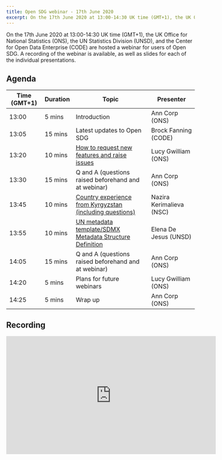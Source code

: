 ```yaml
---
title: Open SDG webinar - 17th June 2020
excerpt: On the 17th June 2020 at 13:00-14:30 UK time (GMT+1), the UK Office for National Statistics (ONS), the UN Statistics Division (UNSD), and the Center for Open Data Enterprise (CODE) are hosted a webinar for users of Open SDG. A recording of the webinar is available, as well as slides for each of the individual presentations.
---
```


On the 17th June 2020 at 13:00-14:30 UK time (GMT+1), the UK Office for National Statistics (ONS), the UN Statistics Division (UNSD), and the Center for Open Data Enterprise (CODE) are hosted a webinar for users of Open SDG. A recording of the webinar is available, as well as slides for each of the individual presentations.

## Agenda

|Time (GMT+1)|Duration|Topic|Presenter|
|------------|--------|-----|---------|
|13:00|5 mins|Introduction|Ann Corp (ONS)|
|13:05|15 mins|Latest updates to Open SDG|Brock Fanning (CODE)|
|13:20|10 mins|[How to request new features and raise issues](/assets/documents/webinar_17-June-2020/Open-SDG-webinar-request-new-features-raise-issues-slides.pdf)|Lucy Gwilliam (ONS)|
|13:30|15 mins|Q and A (questions raised beforehand and at webinar)|Ann Corp (ONS)|
|13:45|10 mins|[Country experience from Kyrgyzstan (including questions)](/assets/documents/webinar_17-June-2020/Open-SDG-webinar-Kyrgyzstan-country-experience-slides.pdf)|Nazira Kerimalieva (NSC)|
|13:55|10 mins|[UN metadata template/SDMX Metadata Structure Definition](Open-SDG-webinar-UN-metadata-template-SDMX-MSD-slides.pdf)|Elena De Jesus (UNSD)|
|14:05|15 mins|Q and A (questions raised beforehand and at webinar)|Ann Corp (ONS)|
|14:20|5 mins|Plans for future webinars|Lucy Gwilliam (ONS)|
|14:25|5 mins|Wrap up|Ann Corp (ONS)|

## Recording
<iframe width="560" height="315" src="https://www.youtube.com/embed/OIV69mZm40g" frameborder="0" allow="accelerometer; autoplay; encrypted-media; gyroscope; picture-in-picture" allowfullscreen></iframe>
